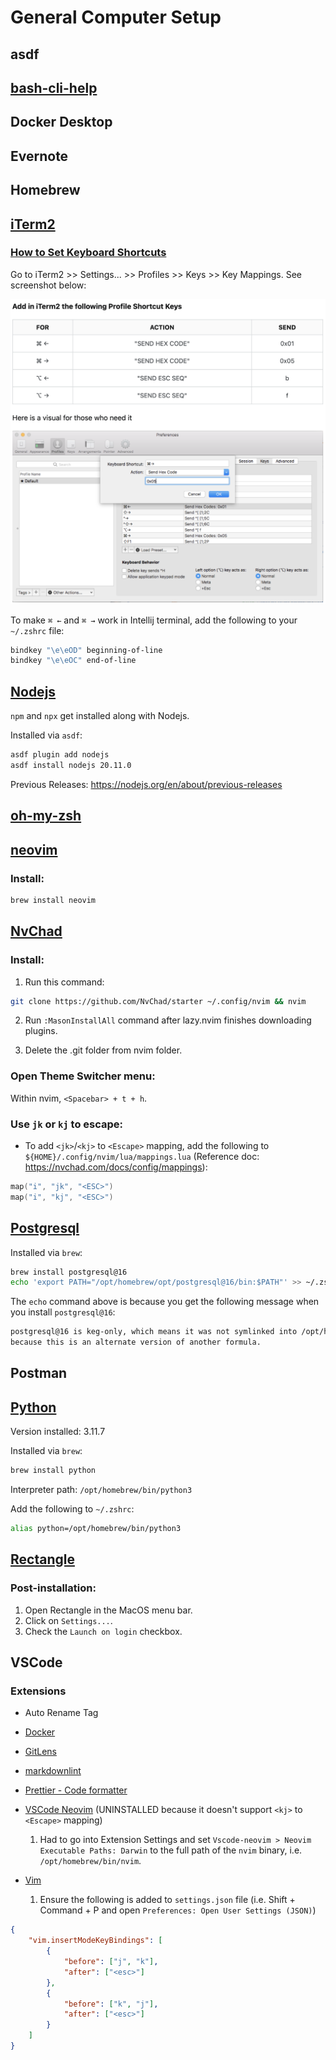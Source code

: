 # General Computer Setup

## asdf

## [bash-cli-help](https://github.com/lpremuda/bash-cli-help)

## Docker Desktop

## Evernote

## Homebrew

## [iTerm2](https://iterm2.com/)

### [How to Set Keyboard Shortcuts](https://stackoverflow.com/questions/6205157/how-to-set-keyboard-shortcuts-to-jump-to-beginning-end-of-line)

Go to iTerm2 >> Settings... >> Profiles >> Keys >> Key Mappings. See screenshot below:

![iTerm2 - How to Set Keyboard Shortcuts](resources/iterm2_how_to_set_keyboard_shortcuts.png)

To make `⌘ ←` and `⌘ →` work in Intellij terminal, add the following to your `~/.zshrc` file:

```bash
bindkey "\e\eOD" beginning-of-line
bindkey "\e\eOC" end-of-line
```

## [Nodejs](https://nodejs.org/en)

`npm` and `npx` get installed along with Nodejs.

Installed via `asdf`:

```bash
asdf plugin add nodejs
asdf install nodejs 20.11.0
```

Previous Releases: https://nodejs.org/en/about/previous-releases

## [oh-my-zsh](https://ohmyz.sh/)

## [neovim](https://neovim.io/)

### Install:

```sh
brew install neovim
```

## [NvChad](https://nvchad.com/)

### Install:

1. Run this command:
```sh
git clone https://github.com/NvChad/starter ~/.config/nvim && nvim
```

2. Run `:MasonInstallAll` command after lazy.nvim finishes downloading plugins.

3. Delete the .git folder from nvim folder.

### Open Theme Switcher menu:

Within nvim, `<Spacebar> + t + h`.

### Use `jk` or `kj` to escape:

- To add `<jk>`/`<kj>` to `<Escape>` mapping, add the following to `${HOME}/.config/nvim/lua/mappings.lua` (Reference doc: https://nvchad.com/docs/config/mappings):

```lua
map("i", "jk", "<ESC>")
map("i", "kj", "<ESC>")
```

## [Postgresql](https://www.postgresql.org/)

Installed via `brew`:

```bash
brew install postgresql@16
echo 'export PATH="/opt/homebrew/opt/postgresql@16/bin:$PATH"' >> ~/.zshrc
```

The `echo` command above is because you get the following message when you install `postgresql@16`:

```bash
postgresql@16 is keg-only, which means it was not symlinked into /opt/homebrew,
because this is an alternate version of another formula.
```

## Postman

## [Python](https://www.python.org/)

Version installed: 3.11.7

Installed via `brew`:

```bash
brew install python
```

Interpreter path: `/opt/homebrew/bin/python3`

Add the following to `~/.zshrc`:

```bash
alias python=/opt/homebrew/bin/python3
```

## [Rectangle](https://rectangleapp.com/)

### Post-installation:

1. Open Rectangle in the MacOS menu bar.
2. Click on `Settings...`.
3. Check the `Launch on login` checkbox.

## VSCode

### Extensions

- Auto Rename Tag
- [Docker](https://marketplace.visualstudio.com/items?itemName=ms-azuretools.vscode-docker)
- [GitLens](https://marketplace.visualstudio.com/items?itemName=eamodio.gitlens)
- [markdownlint](https://marketplace.visualstudio.com/items?itemName=DavidAnson.vscode-markdownlint)
- [Prettier - Code formatter](https://prettier.io/)
- [VSCode Neovim](https://marketplace.visualstudio.com/items?itemName=asvetliakov.vscode-neovim) (UNINSTALLED because it doesn't support `<kj>` to `<Escape>` mapping)

    1. Had to go into Extension Settings and set `Vscode-neovim > Neovim Executable Paths: Darwin` to the full path of the `nvim` binary, i.e. `/opt/homebrew/bin/nvim`.

- [Vim](https://marketplace.visualstudio.com/items?itemName=vscodevim.vim)

    1. Ensure the following is added to `settings.json` file (i.e. Shift + Command + P and open `Preferences: Open User Settings (JSON)`)

```json
{
    "vim.insertModeKeyBindings": [
        {
            "before": ["j", "k"],
            "after": ["<esc>"]
        },
        {
            "before": ["k", "j"],
            "after": ["<esc>"]
        }
    ]
}
```
